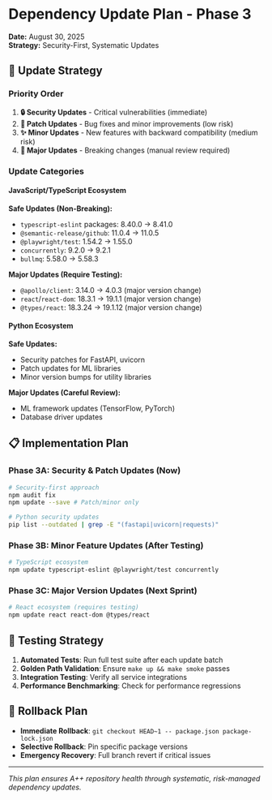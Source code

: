 # Dependency Update Plan - Phase 3

**Date:** August 30, 2025  
**Strategy:** Security-First, Systematic Updates

## 🎯 Update Strategy

### Priority Order

1. **🔒 Security Updates** - Critical vulnerabilities (immediate)
2. **🔧 Patch Updates** - Bug fixes and minor improvements (low risk)
3. **✨ Minor Updates** - New features with backward compatibility (medium risk)
4. **🚨 Major Updates** - Breaking changes (manual review required)

### Update Categories

#### JavaScript/TypeScript Ecosystem

**Safe Updates (Non-Breaking):**

- `typescript-eslint` packages: 8.40.0 → 8.41.0
- `@semantic-release/github`: 11.0.4 → 11.0.5
- `@playwright/test`: 1.54.2 → 1.55.0
- `concurrently`: 9.2.0 → 9.2.1
- `bullmq`: 5.58.0 → 5.58.3

**Major Updates (Require Testing):**

- `@apollo/client`: 3.14.0 → 4.0.3 (major version change)
- `react`/`react-dom`: 18.3.1 → 19.1.1 (major version change)
- `@types/react`: 18.3.24 → 19.1.12 (major version change)

#### Python Ecosystem

**Safe Updates:**

- Security patches for FastAPI, uvicorn
- Patch updates for ML libraries
- Minor version bumps for utility libraries

**Major Updates (Careful Review):**

- ML framework updates (TensorFlow, PyTorch)
- Database driver updates

## 📋 Implementation Plan

### Phase 3A: Security & Patch Updates (Now)

```bash
# Security-first approach
npm audit fix
npm update --save # Patch/minor only

# Python security updates
pip list --outdated | grep -E "(fastapi|uvicorn|requests)"
```

### Phase 3B: Minor Feature Updates (After Testing)

```bash
# TypeScript ecosystem
npm update typescript-eslint @playwright/test concurrently
```

### Phase 3C: Major Version Updates (Next Sprint)

```bash
# React ecosystem (requires testing)
npm update react react-dom @types/react
```

## 🧪 Testing Strategy

1. **Automated Tests**: Run full test suite after each update batch
2. **Golden Path Validation**: Ensure `make up && make smoke` passes
3. **Integration Testing**: Verify all service integrations
4. **Performance Benchmarking**: Check for performance regressions

## 🔄 Rollback Plan

- **Immediate Rollback**: `git checkout HEAD~1 -- package.json package-lock.json`
- **Selective Rollback**: Pin specific package versions
- **Emergency Recovery**: Full branch revert if critical issues

---

_This plan ensures A++ repository health through systematic, risk-managed dependency updates._

